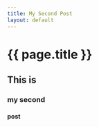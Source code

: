 ```yaml
---
title: My Second Post
layout: default
---
```


# {{ page.title }}

## This is 
### my second
#### post
